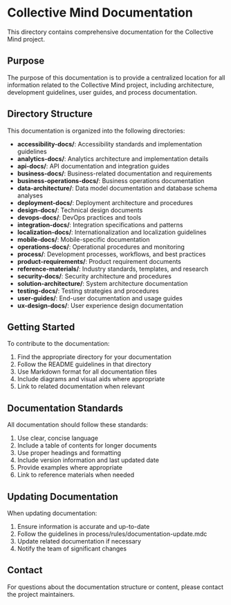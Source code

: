 # Collective Mind Documentation

This directory contains comprehensive documentation for the Collective Mind project.

## Purpose

The purpose of this documentation is to provide a centralized location for all information related to the Collective Mind project, including architecture, development guidelines, user guides, and process documentation.

## Directory Structure

This documentation is organized into the following directories:

- **accessibility-docs/**: Accessibility standards and implementation guidelines
- **analytics-docs/**: Analytics architecture and implementation details
- **api-docs/**: API documentation and integration guides
- **business-docs/**: Business-related documentation and requirements
- **business-operations-docs/**: Business operations documentation
- **data-architecture/**: Data model documentation and database schema analyses
- **deployment-docs/**: Deployment architecture and procedures
- **design-docs/**: Technical design documents
- **devops-docs/**: DevOps practices and tools
- **integration-docs/**: Integration specifications and patterns
- **localization-docs/**: Internationalization and localization guidelines
- **mobile-docs/**: Mobile-specific documentation
- **operations-docs/**: Operational procedures and monitoring
- **process/**: Development processes, workflows, and best practices
- **product-requirements/**: Product requirement documents
- **reference-materials/**: Industry standards, templates, and research
- **security-docs/**: Security architecture and procedures
- **solution-architecture/**: System architecture documentation
- **testing-docs/**: Testing strategies and procedures
- **user-guides/**: End-user documentation and usage guides
- **ux-design-docs/**: User experience design documentation

## Getting Started

To contribute to the documentation:

1. Find the appropriate directory for your documentation
2. Follow the README guidelines in that directory
3. Use Markdown format for all documentation files
4. Include diagrams and visual aids where appropriate
5. Link to related documentation when relevant

## Documentation Standards

All documentation should follow these standards:

1. Use clear, concise language
2. Include a table of contents for longer documents
3. Use proper headings and formatting
4. Include version information and last updated date
5. Provide examples where appropriate
6. Link to reference materials when needed

## Updating Documentation

When updating documentation:

1. Ensure information is accurate and up-to-date
2. Follow the guidelines in process/rules/documentation-update.mdc
3. Update related documentation if necessary
4. Notify the team of significant changes

## Contact

For questions about the documentation structure or content, please contact the project maintainers. 